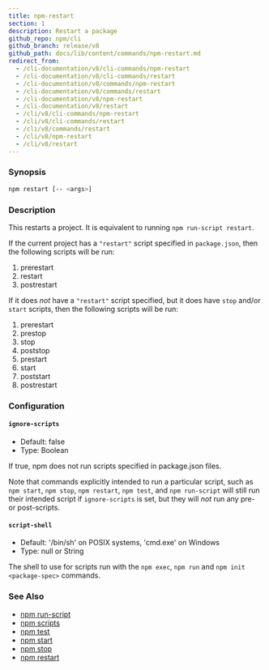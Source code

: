 ```yaml
---
title: npm-restart
section: 1
description: Restart a package
github_repo: npm/cli
github_branch: release/v8
github_path: docs/lib/content/commands/npm-restart.md
redirect_from:
  - /cli-documentation/v8/cli-commands/npm-restart
  - /cli-documentation/v8/cli-commands/restart
  - /cli-documentation/v8/commands/npm-restart
  - /cli-documentation/v8/commands/restart
  - /cli-documentation/v8/npm-restart
  - /cli-documentation/v8/restart
  - /cli/v8/cli-commands/npm-restart
  - /cli/v8/cli-commands/restart
  - /cli/v8/commands/restart
  - /cli/v8/npm-restart
  - /cli/v8/restart
---
```


### Synopsis

```bash
npm restart [-- <args>]
```

### Description

This restarts a project.  It is equivalent to running `npm run-script
restart`.

If the current project has a `"restart"` script specified in
`package.json`, then the following scripts will be run:

1. prerestart
2. restart
3. postrestart

If it does _not_ have a `"restart"` script specified, but it does have
`stop` and/or `start` scripts, then the following scripts will be run:

1. prerestart
2. prestop
3. stop
4. poststop
6. prestart
7. start
8. poststart
9. postrestart

### Configuration

#### `ignore-scripts`

* Default: false
* Type: Boolean

If true, npm does not run scripts specified in package.json files.

Note that commands explicitly intended to run a particular script, such as
`npm start`, `npm stop`, `npm restart`, `npm test`, and `npm run-script`
will still run their intended script if `ignore-scripts` is set, but they
will *not* run any pre- or post-scripts.

#### `script-shell`

* Default: '/bin/sh' on POSIX systems, 'cmd.exe' on Windows
* Type: null or String

The shell to use for scripts run with the `npm exec`, `npm run` and `npm
init <package-spec>` commands.

### See Also

* [npm run-script](/cli/v8/commands/npm-run-script)
* [npm scripts](/cli/v8/using-npm/scripts)
* [npm test](/cli/v8/commands/npm-test)
* [npm start](/cli/v8/commands/npm-start)
* [npm stop](/cli/v8/commands/npm-stop)
* [npm restart](/cli/v8/commands/npm-restart)
